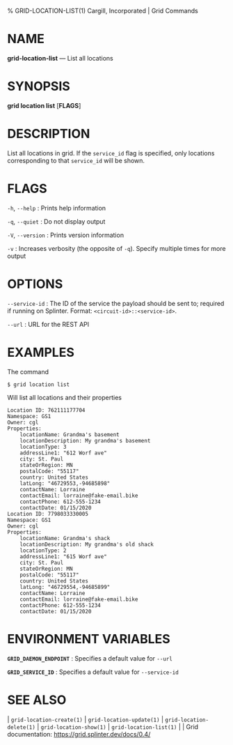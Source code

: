 % GRID-LOCATION-LIST(1) Cargill, Incorporated | Grid Commands
<!--
  Copyright 2018-2022 Cargill Incorporated
  Licensed under Creative Commons Attribution 4.0 International License
  https://creativecommons.org/licenses/by/4.0/
-->

NAME
====

**grid-location-list** — List all locations

SYNOPSIS
========

**grid location list** \[**FLAGS**\]

DESCRIPTION
===========

List all locations in grid. If the `service_id` flag is specified, only
locations corresponding to that `service_id` will be shown.

FLAGS
=====

`-h`, `--help`
: Prints help information

`-q`, `--quiet`
: Do not display output

`-V`, `--version`
: Prints version information

`-v`
: Increases verbosity (the opposite of `-q`). Specify multiple times for more
  output

OPTIONS
=======

`--service-id`
: The ID of the service the payload should be sent to; required if running on
  Splinter. Format: `<circuit-id>::<service-id>`.

`--url`
: URL for the REST API

EXAMPLES
========

The command

```
$ grid location list
```

Will list all locations and their properties

```
Location ID: 762111177704
Namespace: GS1
Owner: cgl
Properties:
    locationName: Grandma's basement
    locationDescription: My grandma's basement
    locationType: 3
    addressLine1: "612 Worf ave"
    city: St. Paul
    stateOrRegion: MN
    postalCode: "55117"
    country: United States
    latLong: "46729553,-94685898"
    contactName: Lorraine
    contactEmail: lorraine@fake-email.bike
    contactPhone: 612-555-1234
    contactDate: 01/15/2020
Location ID: 7798033330005
Namespace: GS1
Owner: cgl
Properties:
    locationName: Grandma's shack
    locationDescription: My grandma's old shack
    locationType: 2
    addressLine1: "615 Worf ave"
    city: St. Paul
    stateOrRegion: MN
    postalCode: "55117"
    country: United States
    latLong: "46729554,-94685899"
    contactName: Lorraine
    contactEmail: lorraine@fake-email.bike
    contactPhone: 612-555-1234
    contactDate: 01/15/2020
```

ENVIRONMENT VARIABLES
=====================

**`GRID_DAEMON_ENDPOINT`**
: Specifies a default value for `--url`

**`GRID_SERVICE_ID`**
: Specifies a default value for `--service-id`

SEE ALSO
========
| `grid-location-create(1)`
| `grid-location-update(1)`
| `grid-location-delete(1)`
| `grid-location-show(1)`
| `grid-location-list(1)`
|
| Grid documentation: https://grid.splinter.dev/docs/0.4/
